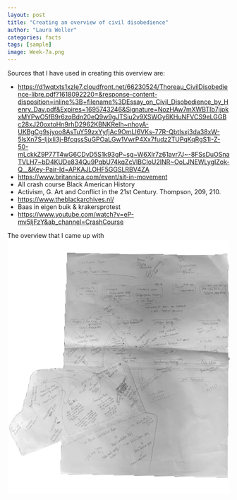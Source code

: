 ```yaml
---
layout: post
title: "Creating an overview of civil disobedience"
author: "Laura Weller"
categories: facts
tags: [sample]
image: Week-7a.png
---
```


Sources that I have used in creating this overview are:
- https://d1wqtxts1xzle7.cloudfront.net/66230524/Thoreau_CivilDisobedience-libre.pdf?1618092220=&response-content-disposition=inline%3B+filename%3DEssay_on_Civil_Disobedience_by_Henry_Dav.pdf&Expires=1695743246&Signature=NozHAw7mXWBTIb7jjpkxMYPwO5fB9r6zqBdn20eQ9w9gJTSiu2v9XSWGy6KHuNFVCS9eLGGBc28xJ20oxtoHn9rhD2962KBNKReIh~nhoyA-UKBgCg9sjyoo8AsTuY59zxYyfjAc9OmLI6VKs-77R-QbtIsxj3da38xW-5lsXn7S-IjjxIi3j-BfcqssSuGPOaLGw1VwrP4Xx7fudz2TUPqKqRgS1I-Z-50-mLckkZ9P77T4wG6CDvD5S1k93gP~sg~W6Xlr7z61avr7J~-8FSsDuOSnaTVLH7~bD4KUDe834Qu9PqbU74kqZcVlBCIoU2INR~OoLJNEWLygIZok-Q__&Key-Pair-Id=APKAJLOHF5GGSLRBV4ZA
- https://www.britannica.com/event/sit-in-movement
- All crash course Black American History
- Activism, G. Art and Conflict in the 21st Century. Thompson, 209, 210.
- https://www.theblackarchives.nl/
- Baas in eigen buik & krakersprotest
- https://www.youtube.com/watch?v=eP-mv5IjFzY&ab_channel=CrashCourse

The overview that I came up with
<img src="./assets/img/Week-7a.png" alt="Week-7a">

